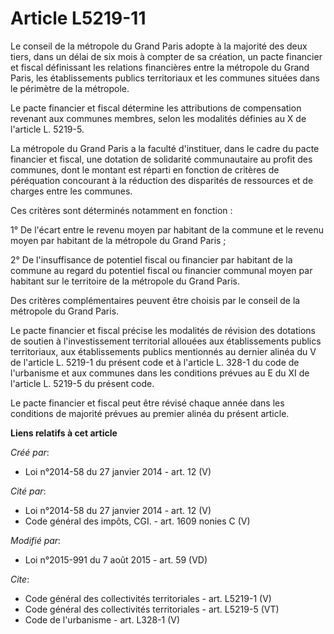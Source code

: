 # Article L5219-11

Le conseil de la métropole du Grand Paris adopte à la majorité des deux tiers, dans un délai de six mois à compter de sa
création, un pacte financier et fiscal définissant les relations financières entre la métropole du Grand Paris, les
établissements publics territoriaux et les communes situées dans le périmètre de la métropole. 

Le pacte financier et fiscal détermine les attributions de compensation revenant aux communes membres, selon les modalités
définies au X de l'article L. 5219-5. 

La métropole du Grand Paris a la faculté d'instituer, dans le cadre du pacte financier et fiscal, une dotation de solidarité
communautaire au profit des communes, dont le montant est réparti en fonction de critères de péréquation concourant à la
réduction des disparités de ressources et de charges entre les communes. 

Ces critères sont déterminés notamment en fonction : 

1° De l'écart entre le revenu moyen par habitant de la commune et le revenu moyen par habitant de la métropole du Grand
Paris ; 

2° De l'insuffisance de potentiel fiscal ou financier par habitant de la commune au regard du potentiel fiscal ou financier
communal moyen par habitant sur le territoire de la métropole du Grand Paris. 

Des critères complémentaires peuvent être choisis par le conseil de la métropole du Grand Paris. 

Le pacte financier et fiscal précise les modalités de révision des dotations de soutien à l'investissement territorial
allouées aux établissements publics territoriaux, aux établissements publics mentionnés au dernier alinéa du V de l'article
L. 5219-1 du présent code et à l'article L. 328-1 du code de l'urbanisme et aux communes dans les conditions prévues au E du
XI de l'article L. 5219-5 du présent code. 

Le pacte financier et fiscal peut être révisé chaque année dans les conditions de majorité prévues au premier alinéa du
présent article.

**Liens relatifs à cet article**

_Créé par_:

  - Loi n°2014-58 du 27 janvier 2014 - art. 12 (V)

_Cité par_:

  - Loi n°2014-58 du 27 janvier 2014 - art. 12 (V)
  - Code général des impôts, CGI. - art. 1609 nonies C (V)

_Modifié par_:

  - Loi n°2015-991 du 7 août 2015 - art. 59 (VD)

_Cite_:

  - Code général des collectivités territoriales - art. L5219-1 (V)
  - Code général des collectivités territoriales - art. L5219-5 (VT)
  - Code de l'urbanisme - art. L328-1 (V)
